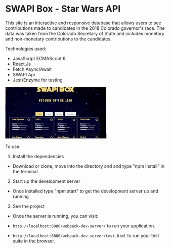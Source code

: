 # SWAPI Box - Star Wars API

This site is an interactive and responsive database that allows users to see contributions made to candidates in the 2018 Colorado governor's race. The data was taken from the Colorado Secretary of State and includes monetary and non-monetary contributions to the candidates. 

Technologies used: 
* JavaScript ECMAScript 6
* React.Js
* Fetch Async/Await
* SWAPI Api 
* Jest/Enzyme for testing

![alt text](https://github.com/mariastlouis/star-wars-api/blob/master/src/images/swapi-box-demo.gif)



To use: 

1. Install the dependencies 
* Download or clone, move into the directory and and type "npm install" in the terminal

2. Start up the development server
* Once installed type "npm start" to get the development server up and running

3. See the project
* Once the server is running, you can visit:

* `http://localhost:8080/webpack-dev-server/` to run your application.
* `http://localhost:8080/webpack-dev-server/test.html` to run your test suite in the browser.
